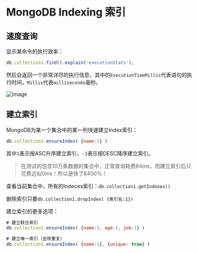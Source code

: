 # MongoDB Indexing 索引

## 速度查询

显示某命令的执行效率：
```js
db.collection1.find().explain('executionStats');
```
然后会返回一个非常详尽的执行信息，其中的`ExecutionTimeMillis`代表语句的执行时间，`Millis`代表`milliseconds`毫秒。

![image](https://user-images.githubusercontent.com/14041622/48968708-3ac5bf00-f02e-11e8-9318-e1c75190781a.png)


## 建立索引

MongoDB为某一个集合中的某一列快速建立Index索引：
```js
db.collection1.ensureIndex( {name:1} )
```
其中`1`表示按ASC升序建立索引，`-1`表示按DESC降序建立索引。

> 在测试的包含10万条数据的集合中，正常查询耗费84ms，而建立索引后只花费近似0ms！所以是快了8400%！


查看当前集合中，所有的Indeces索引：`db.collection1.getIndexes()`

删除索引只要`db.collection1.dropIndex( {索引名:1})`

建立索引的更多选项：
```js
# 建立联合索引
db.collection1.ensureIndex( {name:1, age:1, job:1} )

# 建立唯一索引（去除重复）
db.collection1.ensureIndex( {name:1}, {unique: true} )
```